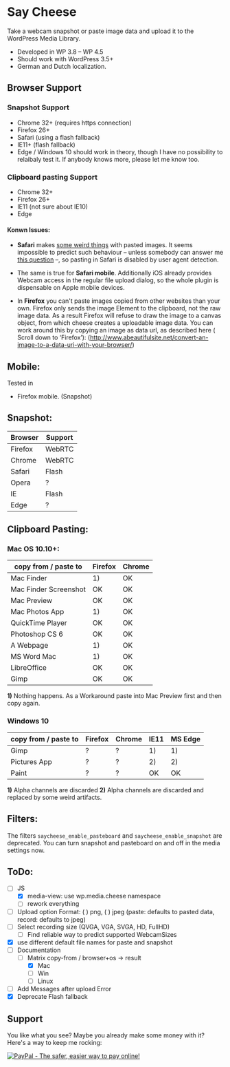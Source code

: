 Say Cheese
==========

Take a webcam snapshot or paste image data and upload it to the WordPress Media Library.

 - Developed in WP 3.8 – WP 4.5
 - Should work with WordPress 3.5+
 - German and Dutch localization. 

Browser Support
---------------

### Snapshot Support

 - Chrome 32+ (requires https connection)
 - Firefox 26+
 - Safari (using a flash fallback)
 - IE11+ (flash fallback)
 - Edge / Windows 10 should work in theory, though I have no possibility to relaibaly test it. 
   If anybody knows more, please let me know too.


### Clipboard pasting Support

 - Chrome 32+
 - Firefox 26+
 - IE11 (not sure about IE10)
 - Edge

#### Konwn Issues:

 - **Safari** makes [some weird things](https://bugs.webkit.org/show_bug.cgi?id=49141) with 
   pasted images. It seems impossible to predict such behaviour – unless somebody can answer me
   [this question](http://stackoverflow.com/questions/21366465/is-there-a-way-to-detect-webkit-fake-url-browser-behavior) –, 
   so pasting in Safari is disabled by user agent detection.

 - The same is true for **Safari mobile**. Additionally iOS already provides Webcam access in the regular file upload dialog, 
   so the whole plugin is dispensable on Apple mobile devices.

 - In **Firefox** you can't paste images copied from other websites than your own. Firefox only sends 
   the image Element to the clipboard, not the raw image data. As a result Firefox will 
   refuse to draw the image to a canvas object, from which cheese creates a uploadable image data.
   You can work around this by copying an image as data url, as described here ( Scroll down to ‘Firefox’):
   (http://www.abeautifulsite.net/convert-an-image-to-a-data-uri-with-your-browser/)


Mobile:
-------
Tested in 
 - Firefox mobile. (Snapshot)


Snapshot:
---------

| Browser  | Support   |
|----------|-----------|
| Firefox  |   WebRTC  |
| Chrome   |   WebRTC  |
| Safari   |   Flash   |
| Opera    |     ?     |
| IE       |   Flash   |
| Edge     |     ?     |



Clipboard Pasting:
------------------

### Mac OS 10.10+:

| copy from / paste to  | Firefox  | Chrome   |
|-----------------------|----------|----------|
| Mac Finder            |    1)    |    OK    |
| Mac Finder Screenshot |    OK    |    OK    |
| Mac Preview           |    OK    |    OK    |
| Mac Photos App        |    1)    |    OK    |
| QuickTime Player      |    OK    |    OK    |
| Photoshop CS 6        |    OK    |    OK    |
| A Webpage             |    1)    |    OK    |
| MS Word Mac           |    1)    |    OK    |
| LibreOffice           |    OK    |    OK    |
| Gimp                  |    OK    |    OK    |

**1)** Nothing happens. As a Workaround paste into Mac Preview first and then copy again.


### Windows 10

| copy from / paste to  | Firefox  | Chrome   |   IE11   | MS Edge  |
|-----------------------|----------|----------|----------|----------|
| Gimp                  |    ?     |    ?     |    1)    |    1)    |
| Pictures App          |    ?     |    ?     |    2)    |    2)    |
| Paint                 |    ?     |    ?     |    OK    |    OK    |

**1)** Alpha channels are discarded
**2)** Alpha channels are discarded and replaced by some weird artifacts.



Filters:
--------
The filters `saycheese_enable_pasteboard` and `saycheese_enable_snapshot` are deprecated.
You can turn snapshot and pasteboard on and off in the media settings now.


ToDo:
-----
 - [ ] JS
 	- [x] media-view: use wp.media.cheese namespace
 	- [ ] rework everything
 - [ ] Upload option Format:  ( ) png, ( ) jpeg (paste: defaults to pasted data, record: defaults to jpeg)
 - [ ] Select recording size (QVGA, VGA, SVGA, HD, FullHD)
 	- [ ] Find reliable way to predict supported WebcamSizes
 - [x] use different default file names for paste and snapshot
 - [ ] Documentation
 	- [ ] Matrix copy-from / browser+os -> result
		- [x] Mac
		- [ ] Win
		- [ ] Linux
 - [ ] Add Messages after upload Error
 - [x] Deprecate Flash fallback

Support
-------
You like what you see? Maybe you already make some money with it? 
Here's a way to keep me rocking:

<a href="https://www.paypal.com/cgi-bin/webscr?cmd=_s-xclick&hosted_button_id=F8NKC6TCASUXE"><img src="https://www.paypalobjects.com/en_US/i/btn/btn_donate_SM.gif" border="0" name="submit" alt="PayPal - The safer, easier way to pay online!" /></a>
